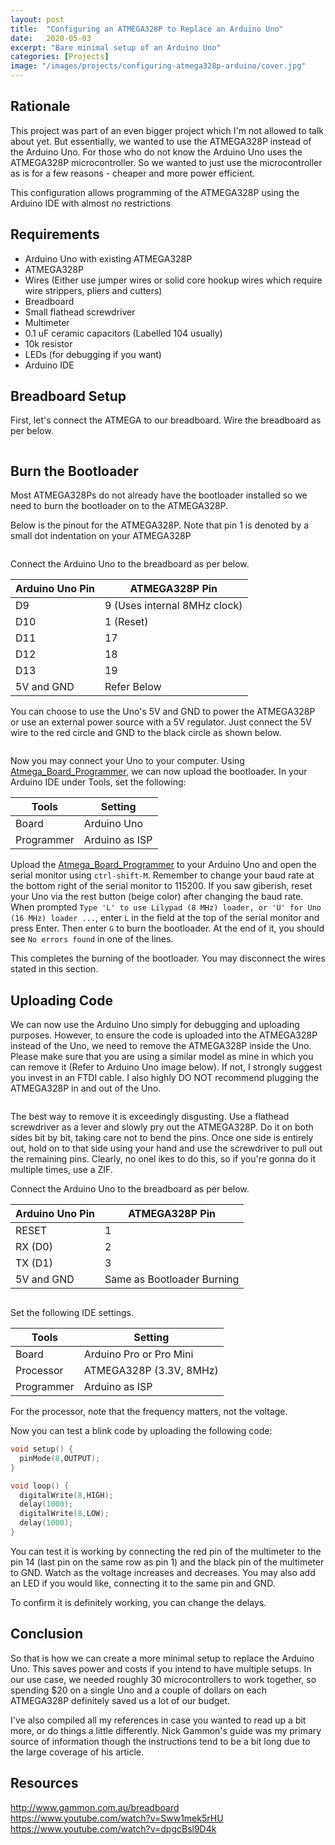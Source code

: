 ```yaml
---
layout: post
title:  "Configuring an ATMEGA328P to Replace an Arduino Uno"
date:   2020-05-03
excerpt: "Bare minimal setup of an Arduino Uno"
categories: [Projects]
image: "/images/projects/configuring-atmega328p-arduino/cover.jpg"
---
```

## Rationale
This project was part of an even bigger project which I'm not allowed to talk about yet. But essentially, we wanted to use the ATMEGA328P instead of the Arduino Uno. For those who do not know the Arduino Uno uses the ATMEGA328P microcontroller. So we wanted to just use the microcontroller as is for a few reasons - cheaper and more power efficient.

This configuration allows programming of the ATMEGA328P using the Arduino IDE with almost no restrictions

## Requirements
- Arduino Uno with existing ATMEGA328P
- ATMEGA328P
- Wires (Either use jumper wires or solid core hookup wires which require wire strippers, pliers and cutters)
- Breadboard
- Small flathead screwdriver
- Multimeter
- 0.1 uF ceramic capacitors (Labelled 104 usually)
- 10k resistor
- LEDs (for debugging if you want)
- Arduino IDE

## Breadboard Setup
First, let's connect the ATMEGA to our breadboard. Wire the breadboard as per below.

<img class="image normal" src="/images/projects/configuring-atmega328p-arduino/breadboard-wiring.jpg" alt>

## Burn the Bootloader
Most ATMEGA328Ps do not already have the bootloader installed so we need to burn the bootloader on to the ATMEGA328P.   

Below is the pinout for the ATMEGA328P. Note that pin 1 is denoted by a small dot indentation on your ATMEGA328P 

<img class="image normal" src="/images/projects/configuring-atmega328p-arduino/atmega-pinout.jpg" alt>

Connect the Arduino Uno to the breadboard as per below.

Arduino Uno Pin | ATMEGA328P Pin 
--- | --- 
D9 | 9 (Uses internal 8MHz clock)
D10 | 1 (Reset)
D11 | 17
D12 | 18
D13 | 19
5V and GND | Refer Below

You can choose to use the Uno's 5V and GND to power the ATMEGA328P or use an external power source with a 5V regulator. Just connect the 5V wire to the red circle and GND to the black circle as shown below.

<img class="image normal" src="/images/projects/configuring-atmega328p-arduino/breadboard-wiring-with-power-circle.png" alt>

Now you may connect your Uno to your computer. Using [Atmega_Board_Programmer](https://github.com/nickgammon/arduino_sketches/tree/master/Atmega_Board_Programmer), we can now upload the bootloader. In your Arduino IDE under Tools, set the following:

Tools | Setting 
--- | --- 
Board | Arduino Uno
Programmer | Arduino as ISP

Upload the [Atmega_Board_Programmer](https://github.com/nickgammon/arduino_sketches/tree/master/Atmega_Board_Programmer) to your Arduino Uno and open the serial monitor using `ctrl-shift-M`. Remember to change your baud rate at the bottom right of the serial monitor to 115200. If you saw giberish, reset your Uno via the rest button (beige color) after changing the baud rate. When prompted `Type 'L' to use Lilypad (8 MHz) loader, or 'U' for Uno (16 MHz) loader ...`, enter `L` in the field at the top of the serial monitor and press Enter. Then enter `G` to burn the bootloader. At the end of it, you should see `No errors found` in one of the lines.

This completes the burning of the bootloader. You may disconnect the wires stated in this section.

## Uploading Code
We can now use the Arduino Uno simply for debugging and uploading purposes. However, to ensure the code is uploaded into the ATMEGA328P instead of the Uno, we need to remove the ATMEGA328P inside the Uno. Please make sure that you are using a similar model as mine in which you can remove it (Refer to Arduino Uno image below). If not, I strongly suggest you invest in an FTDI cable. I also highly DO NOT recommend plugging the ATMEGA328P in and out of the Uno.

<img class="image normal" src="/images/projects/configuring-atmega328p-arduino/arduino-uno-with-atmega.jpg" alt>

The best way to remove it is exceedingly disgusting. Use a flathead screwdriver as a lever and slowly pry out the ATMEGA328P. Do it on both sides bit by bit, taking care not to bend the pins. Once one side is entirely out, hold on to that side using your hand and use the screwdriver to pull out the remaining pins. Clearly, no onel ikes to do this, so if you're gonna do it multiple times, use a ZIF.

Connect the Arduino Uno to the breadboard as per below.

Arduino Uno Pin | ATMEGA328P Pin 
--- | --- 
RESET | 1
RX (D0) | 2
TX (D1) | 3
5V and GND | Same as Bootloader Burning

<img class="image normal" src="/images/projects/configuring-atmega328p-arduino/upload-wiring.jpg" alt>

Set the following IDE settings.

Tools | Setting 
--- | --- 
Board | Arduino Pro or Pro Mini
Processor | ATMEGA328P (3.3V, 8MHz)
Programmer | Arduino as ISP

For the processor, note that the frequency matters, not the voltage.

Now you can test a blink code by uploading the following code:
```cpp
void setup() {
  pinMode(8,OUTPUT);
}

void loop() {
  digitalWrite(8,HIGH);
  delay(1000);
  digitalWrite(8,LOW);
  delay(1000);
}
```

You can test it is working by connecting the red pin of the multimeter to the pin 14 (last pin on the same row as pin 1) and the black pin of the multimeter to GND. Watch as the voltage increases and decreases. You may also add an LED if you would like, connecting it to the same pin and GND.

To confirm it is definitely working, you can change the delays.

## Conclusion
So that is how we can create a more minimal setup to replace the Arduino Uno. This saves power and costs if you intend to have multiple setups. In our use case, we needed roughly 30 microcontrollers to work together, so spending $20 on a single Uno and a couple of dollars on each ATMEGA328P definitely saved us a lot of our budget.

I've also compiled all my references in case you wanted to read up a bit more, or do things a little differently. Nick Gammon's guide was my primary source of information though the instructions tend to be a bit long due to the large coverage of his article.

## Resources
<http://www.gammon.com.au/breadboard><br>
<https://www.youtube.com/watch?v=Sww1mek5rHU><br>
<https://www.youtube.com/watch?v=dpgcBsl9D4k>

